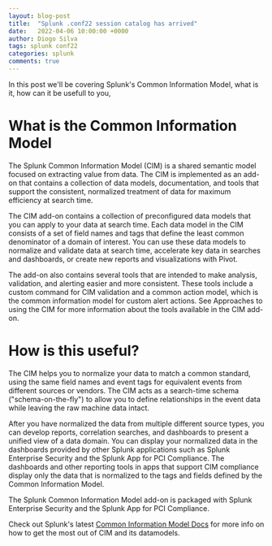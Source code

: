```yaml
---
layout: blog-post
title:  "Splunk .conf22 session catalog has arrived"
date:   2022-04-06 10:00:00 +0000
author: Diogo Silva
tags: splunk conf22
categories: splunk
comments: true
---
```

In this post we'll be covering Splunk's Common Information Model, what is it, how can it be usefull to you, 

# What is the Common Information Model

The Splunk Common Information Model (CIM) is a shared semantic model focused on extracting value from data. The CIM is implemented as an add-on that contains a collection of data models, documentation, and tools that support the consistent, normalized treatment of data for maximum efficiency at search time.

The CIM add-on contains a collection of preconfigured data models that you can apply to your data at search time. Each data model in the CIM consists of a set of field names and tags that define the least common denominator of a domain of interest. You can use these data models to normalize and validate data at search time, accelerate key data in searches and dashboards, or create new reports and visualizations with Pivot.

The add-on also contains several tools that are intended to make analysis, validation, and alerting easier and more consistent. These tools include a custom command for CIM validation and a common action model, which is the common information model for custom alert actions. See Approaches to using the CIM for more information about the tools available in the CIM add-on.


# How is this useful?

The CIM helps you to normalize your data to match a common standard, using the same field names and event tags for equivalent events from different sources or vendors. The CIM acts as a search-time schema ("schema-on-the-fly") to allow you to define relationships in the event data while leaving the raw machine data intact.

After you have normalized the data from multiple different source types, you can develop reports, correlation searches, and dashboards to present a unified view of a data domain. You can display your normalized data in the dashboards provided by other Splunk applications such as Splunk Enterprise Security and the Splunk App for PCI Compliance. The dashboards and other reporting tools in apps that support CIM compliance display only the data that is normalized to the tags and fields defined by the Common Information Model.

The Splunk Common Information Model add-on is packaged with Splunk Enterprise Security and the Splunk App for PCI Compliance.



Check out Splunk's latest [Common Information Model Docs][splunk-cim-docs] for more info on how to get the most out of CIM and its datamodels. 

[splunk-cim-docs]: https://docs.splunk.com/Documentation/CIM/latest/User/Overview
[splunk-cim-app]: https://splunkbase.splunk.com/app/1621/